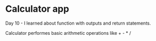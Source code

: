 # Calculator app

Day 10 - I learned about function with outputs and return statements.

Calculator performes basic arithmetic operations like + - * /
